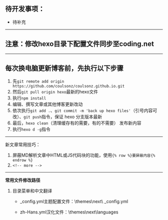 ## 待开发事项：

- 待补充

---
## 注意：修改hexo目录下配置文件同步至coding.net

---

## 每次换电脑更新博客前，先执行以下步骤

1. 先`git remote add origin https://github.com/coulsonz/coulsonz.github.io.git`
2. 然后`git pull origin hexo`最新的hexo文件
3. 执行`npm install`
4. 编辑、撰写文章或其他博客更新改动
5. 依次执行`git add .`、`git commit -m 'back up hexo files'`（引号内容可改）、`git push`指令，保证 hexo 分支版本最新
6. 最后，`hexo clean`（清理缓存有的需要，有的不需要） 发布新内容
7. 执行`hexo d -g`指令

---

新文章常用技巧：

1. 屏蔽MD解析文章中HTML或JS代码块的功能，使用`{% row %}要屏蔽内容{% endrow %}`
2. `<!-- more -->`

---

**常用文件修改路径**

1. 目录菜单和中文翻译

   - _config.yml主题配置文件：\themes\next\ _config.yml

   - zh-Hans.yml汉化文件：\themes\next\languages
